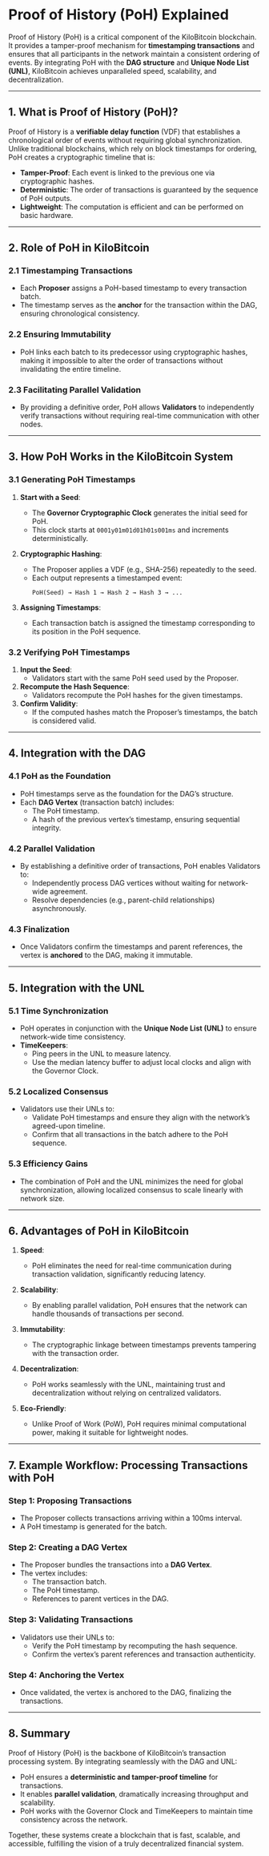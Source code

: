 # Proof of History (PoH) Explained

Proof of History (PoH) is a critical component of the KiloBitcoin blockchain. It provides a tamper-proof mechanism for **timestamping transactions** and ensures that all participants in the network maintain a consistent ordering of events. By integrating PoH with the **DAG structure** and **Unique Node List (UNL)**, KiloBitcoin achieves unparalleled speed, scalability, and decentralization.

---

## 1. What is Proof of History (PoH)?

Proof of History is a **verifiable delay function** (VDF) that establishes a chronological order of events without requiring global synchronization. Unlike traditional blockchains, which rely on block timestamps for ordering, PoH creates a cryptographic timeline that is:

- **Tamper-Proof**: Each event is linked to the previous one via cryptographic hashes.
- **Deterministic**: The order of transactions is guaranteed by the sequence of PoH outputs.
- **Lightweight**: The computation is efficient and can be performed on basic hardware.

---

## 2. Role of PoH in KiloBitcoin

### 2.1 Timestamping Transactions
- Each **Proposer** assigns a PoH-based timestamp to every transaction batch.
- The timestamp serves as the **anchor** for the transaction within the DAG, ensuring chronological consistency.

### 2.2 Ensuring Immutability
- PoH links each batch to its predecessor using cryptographic hashes, making it impossible to alter the order of transactions without invalidating the entire timeline.

### 2.3 Facilitating Parallel Validation
- By providing a definitive order, PoH allows **Validators** to independently verify transactions without requiring real-time communication with other nodes.

---

## 3. How PoH Works in the KiloBitcoin System

### 3.1 Generating PoH Timestamps
1. **Start with a Seed**:
   - The **Governor Cryptographic Clock** generates the initial seed for PoH.
   - This clock starts at `0001y01m01d01h01s001ms` and increments deterministically.

2. **Cryptographic Hashing**:
   - The Proposer applies a VDF (e.g., SHA-256) repeatedly to the seed.
   - Each output represents a timestamped event:
     ```
     PoH(Seed) → Hash 1 → Hash 2 → Hash 3 → ...
     ```

3. **Assigning Timestamps**:
   - Each transaction batch is assigned the timestamp corresponding to its position in the PoH sequence.

### 3.2 Verifying PoH Timestamps
1. **Input the Seed**:
   - Validators start with the same PoH seed used by the Proposer.
2. **Recompute the Hash Sequence**:
   - Validators recompute the PoH hashes for the given timestamps.
3. **Confirm Validity**:
   - If the computed hashes match the Proposer’s timestamps, the batch is considered valid.

---

## 4. Integration with the DAG

### 4.1 PoH as the Foundation
- PoH timestamps serve as the foundation for the DAG’s structure.
- Each **DAG Vertex** (transaction batch) includes:
  - The PoH timestamp.
  - A hash of the previous vertex’s timestamp, ensuring sequential integrity.

### 4.2 Parallel Validation
- By establishing a definitive order of transactions, PoH enables Validators to:
  - Independently process DAG vertices without waiting for network-wide agreement.
  - Resolve dependencies (e.g., parent-child relationships) asynchronously.

### 4.3 Finalization
- Once Validators confirm the timestamps and parent references, the vertex is **anchored** to the DAG, making it immutable.

---

## 5. Integration with the UNL

### 5.1 Time Synchronization
- PoH operates in conjunction with the **Unique Node List (UNL)** to ensure network-wide time consistency.
- **TimeKeepers**:
  - Ping peers in the UNL to measure latency.
  - Use the median latency buffer to adjust local clocks and align with the Governor Clock.

### 5.2 Localized Consensus
- Validators use their UNLs to:
  - Validate PoH timestamps and ensure they align with the network’s agreed-upon timeline.
  - Confirm that all transactions in the batch adhere to the PoH sequence.

### 5.3 Efficiency Gains
- The combination of PoH and the UNL minimizes the need for global synchronization, allowing localized consensus to scale linearly with network size.

---

## 6. Advantages of PoH in KiloBitcoin

1. **Speed**:
   - PoH eliminates the need for real-time communication during transaction validation, significantly reducing latency.

2. **Scalability**:
   - By enabling parallel validation, PoH ensures that the network can handle thousands of transactions per second.

3. **Immutability**:
   - The cryptographic linkage between timestamps prevents tampering with the transaction order.

4. **Decentralization**:
   - PoH works seamlessly with the UNL, maintaining trust and decentralization without relying on centralized validators.

5. **Eco-Friendly**:
   - Unlike Proof of Work (PoW), PoH requires minimal computational power, making it suitable for lightweight nodes.

---

## 7. Example Workflow: Processing Transactions with PoH

### **Step 1: Proposing Transactions**
- The Proposer collects transactions arriving within a 100ms interval.
- A PoH timestamp is generated for the batch.

### **Step 2: Creating a DAG Vertex**
- The Proposer bundles the transactions into a **DAG Vertex**.
- The vertex includes:
  - The transaction batch.
  - The PoH timestamp.
  - References to parent vertices in the DAG.

### **Step 3: Validating Transactions**
- Validators use their UNLs to:
  - Verify the PoH timestamp by recomputing the hash sequence.
  - Confirm the vertex’s parent references and transaction authenticity.

### **Step 4: Anchoring the Vertex**
- Once validated, the vertex is anchored to the DAG, finalizing the transactions.

---

## 8. Summary

Proof of History (PoH) is the backbone of KiloBitcoin’s transaction processing system. By integrating seamlessly with the DAG and UNL:
- PoH ensures a **deterministic and tamper-proof timeline** for transactions.
- It enables **parallel validation**, dramatically increasing throughput and scalability.
- PoH works with the Governor Clock and TimeKeepers to maintain time consistency across the network.

Together, these systems create a blockchain that is fast, scalable, and accessible, fulfilling the vision of a truly decentralized financial system.

